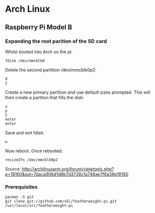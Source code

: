 Arch Linux
==========

Raspberry Pi Model B
--------------------

### Expanding the root parition of the SD card

Whilst booted into Arch on the pi:

    fdisk /dev/mmcblk0

Delete the second partition /dev/mmcblk0p2:

    d
    2

Create a new primary partition and use default sizes prompted. This will then create a partiton that fills the disk:

    n
    p
    2
    enter
    enter

Save and exit fdisk:

    w

Now reboot. Once rebooted:

    resize2fs /dev/mmcblk0p2

Source:
http://archlinuxarm.org/forum/viewtopic.php?p=18160&sid=7daca906d1d8b7d3728c1a748ae7f6a3#p18160

### Prerequisites

    pacman -S git
    git clone git://github.com/skl/featherweight-pi.git /usr/local/src/featherweight-pi
